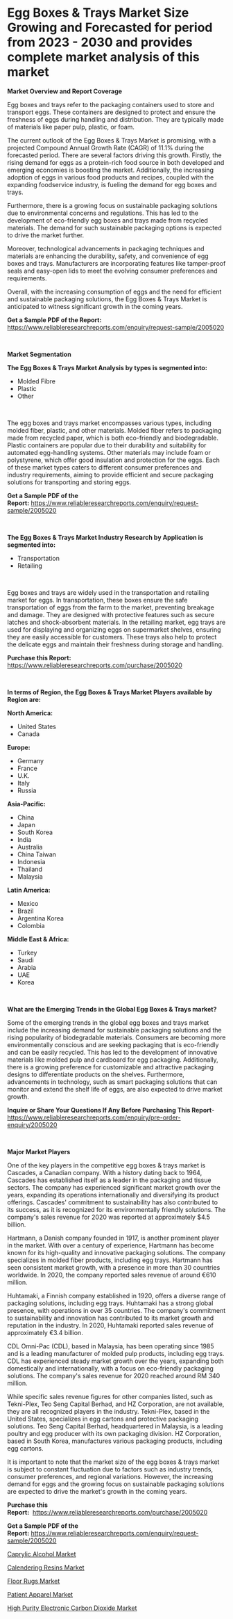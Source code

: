 <p><h1>Egg Boxes & Trays Market Size Growing and Forecasted for period from 2023 - 2030 and provides complete market analysis of this market</h1></p><p><strong>Market Overview and Report Coverage</strong></p>
<p><p>Egg boxes and trays refer to the packaging containers used to store and transport eggs. These containers are designed to protect and ensure the freshness of eggs during handling and distribution. They are typically made of materials like paper pulp, plastic, or foam.</p><p>The current outlook of the Egg Boxes & Trays Market is promising, with a projected Compound Annual Growth Rate (CAGR) of 11.1% during the forecasted period. There are several factors driving this growth. Firstly, the rising demand for eggs as a protein-rich food source in both developed and emerging economies is boosting the market. Additionally, the increasing adoption of eggs in various food products and recipes, coupled with the expanding foodservice industry, is fueling the demand for egg boxes and trays.</p><p>Furthermore, there is a growing focus on sustainable packaging solutions due to environmental concerns and regulations. This has led to the development of eco-friendly egg boxes and trays made from recycled materials. The demand for such sustainable packaging options is expected to drive the market further.</p><p>Moreover, technological advancements in packaging techniques and materials are enhancing the durability, safety, and convenience of egg boxes and trays. Manufacturers are incorporating features like tamper-proof seals and easy-open lids to meet the evolving consumer preferences and requirements.</p><p>Overall, with the increasing consumption of eggs and the need for efficient and sustainable packaging solutions, the Egg Boxes & Trays Market is anticipated to witness significant growth in the coming years.</p></p>
<p><strong>Get a Sample PDF of the Report:</strong> <a href="https://www.reliableresearchreports.com/enquiry/request-sample/2005020">https://www.reliableresearchreports.com/enquiry/request-sample/2005020</a></p>
<p>&nbsp;</p>
<p><strong>Market Segmentation</strong></p>
<p><strong>The Egg Boxes & Trays Market Analysis by types is segmented into:</strong></p>
<p><ul><li>Molded Fibre</li><li>Plastic</li><li>Other</li></ul></p>
<p>&nbsp;</p>
<p><p>The egg boxes and trays market encompasses various types, including molded fiber, plastic, and other materials. Molded fiber refers to packaging made from recycled paper, which is both eco-friendly and biodegradable. Plastic containers are popular due to their durability and suitability for automated egg-handling systems. Other materials may include foam or polystyrene, which offer good insulation and protection for the eggs. Each of these market types caters to different consumer preferences and industry requirements, aiming to provide efficient and secure packaging solutions for transporting and storing eggs.</p></p>
<p><strong>Get a Sample PDF of the Report:</strong>&nbsp;<a href="https://www.reliableresearchreports.com/enquiry/request-sample/2005020">https://www.reliableresearchreports.com/enquiry/request-sample/2005020</a></p>
<p>&nbsp;</p>
<p><strong>The Egg Boxes & Trays Market Industry Research by Application is segmented into:</strong></p>
<p><ul><li>Transportation</li><li>Retailing</li></ul></p>
<p>&nbsp;</p>
<p><p>Egg boxes and trays are widely used in the transportation and retailing market for eggs. In transportation, these boxes ensure the safe transportation of eggs from the farm to the market, preventing breakage and damage. They are designed with protective features such as secure latches and shock-absorbent materials. In the retailing market, egg trays are used for displaying and organizing eggs on supermarket shelves, ensuring they are easily accessible for customers. These trays also help to protect the delicate eggs and maintain their freshness during storage and handling.</p></p>
<p><strong>Purchase this Report:</strong>&nbsp; <a href="https://www.reliableresearchreports.com/purchase/2005020">https://www.reliableresearchreports.com/purchase/2005020</a></p>
<p>&nbsp;</p>
<p><strong>In terms of Region, the Egg Boxes & Trays Market Players available by Region are:</strong></p>
<p>
    <p> <strong> North America: </strong>
        <ul>
            <li>United States</li>
            <li>Canada</li>
        </ul>
        </p> 
    <p> <strong> Europe: </strong>
        <ul>
            <li>Germany</li>
            <li>France</li>
            <li>U.K.</li>
            <li>Italy</li>
            <li>Russia</li>
        </ul>
        </p> 
    <p> <strong> Asia-Pacific: </strong>
        <ul>
            <li>China</li>
            <li>Japan</li>
            <li>South Korea</li>
            <li>India</li>
            <li>Australia</li>
            <li>China Taiwan</li>
            <li>Indonesia</li>
            <li>Thailand</li>
            <li>Malaysia</li>
        </ul>
        </p> 
    <p> <strong> Latin America: </strong>
        <ul>
            <li>Mexico</li>
            <li>Brazil</li>
            <li>Argentina Korea</li>
            <li>Colombia</li>
        </ul>
        </p> 
    <p> <strong> Middle East & Africa: </strong>
        <ul>
            <li>Turkey</li>
            <li>Saudi</li>
            <li>Arabia</li>
            <li>UAE</li>
            <li>Korea</li>
        </ul>
    </p>
    </p>
<p>&nbsp;</p>
<p><strong>What are the Emerging Trends in the Global Egg Boxes & Trays market?</strong></p>
<p><p>Some of the emerging trends in the global egg boxes and trays market include the increasing demand for sustainable packaging solutions and the rising popularity of biodegradable materials. Consumers are becoming more environmentally conscious and are seeking packaging that is eco-friendly and can be easily recycled. This has led to the development of innovative materials like molded pulp and cardboard for egg packaging. Additionally, there is a growing preference for customizable and attractive packaging designs to differentiate products on the shelves. Furthermore, advancements in technology, such as smart packaging solutions that can monitor and extend the shelf life of eggs, are also expected to drive market growth.</p></p>
<p><strong>Inquire or Share Your Questions If Any Before Purchasing This Report</strong>- <a href="https://www.reliableresearchreports.com/enquiry/pre-order-enquiry/2005020">https://www.reliableresearchreports.com/enquiry/pre-order-enquiry/2005020</a></p>
<p>&nbsp;</p>
<p><strong>Major Market Players</strong></p>
<p><p>One of the key players in the competitive egg boxes & trays market is Cascades, a Canadian company. With a history dating back to 1964, Cascades has established itself as a leader in the packaging and tissue sectors. The company has experienced significant market growth over the years, expanding its operations internationally and diversifying its product offerings. Cascades' commitment to sustainability has also contributed to its success, as it is recognized for its environmentally friendly solutions. The company's sales revenue for 2020 was reported at approximately $4.5 billion.</p><p>Hartmann, a Danish company founded in 1917, is another prominent player in the market. With over a century of experience, Hartmann has become known for its high-quality and innovative packaging solutions. The company specializes in molded fiber products, including egg trays. Hartmann has seen consistent market growth, with a presence in more than 30 countries worldwide. In 2020, the company reported sales revenue of around €610 million.</p><p>Huhtamaki, a Finnish company established in 1920, offers a diverse range of packaging solutions, including egg trays. Huhtamaki has a strong global presence, with operations in over 35 countries. The company's commitment to sustainability and innovation has contributed to its market growth and reputation in the industry. In 2020, Huhtamaki reported sales revenue of approximately €3.4 billion.</p><p>CDL Omni-Pac (CDL), based in Malaysia, has been operating since 1985 and is a leading manufacturer of molded pulp products, including egg trays. CDL has experienced steady market growth over the years, expanding both domestically and internationally, with a focus on eco-friendly packaging solutions. The company's sales revenue for 2020 reached around RM 340 million.</p><p>While specific sales revenue figures for other companies listed, such as Tekni-Plex, Teo Seng Capital Berhad, and HZ Corporation, are not available, they are all recognized players in the industry. Tekni-Plex, based in the United States, specializes in egg cartons and protective packaging solutions. Teo Seng Capital Berhad, headquartered in Malaysia, is a leading poultry and egg producer with its own packaging division. HZ Corporation, based in South Korea, manufactures various packaging products, including egg cartons.</p><p>It is important to note that the market size of the egg boxes & trays market is subject to constant fluctuation due to factors such as industry trends, consumer preferences, and regional variations. However, the increasing demand for eggs and the growing focus on sustainable packaging solutions are expected to drive the market's growth in the coming years.</p></p>
<p><strong>Purchase this Report:</strong>&nbsp;&nbsp;<a href="https://www.reliableresearchreports.com/purchase/2005020">https://www.reliableresearchreports.com/purchase/2005020</a></p>
<p></p>
<p><strong>Get a Sample PDF of the Report:</strong>&nbsp;<a href="https://www.reliableresearchreports.com/enquiry/request-sample/2005020">https://www.reliableresearchreports.com/enquiry/request-sample/2005020</a></p>
<p><p><a href="https://medium.com/@debradaniels04/caprylic-alcohol-market-outlook-industry-overview-and-forecast-2023-to-2030-b1871ad47fb7">Caprylic Alcohol Market</a></p><p><a href="https://medium.com/@sandramurphy56/calendering-resins-market-comprehensive-assessment-by-type-application-and-geography-dbce363ceeaa">Calendering Resins Market</a></p><p><a href="https://www.linkedin.com/pulse/floor-rugs-market-share-amp-new-trends-analysis-report-e314f/">Floor Rugs Market</a></p><p><a href="https://www.linkedin.com/pulse/patient-apparel-market-research-report-unlocks-analysis-lsdff/">Patient Apparel Market</a></p><p><a href="https://github.com/gulaimolin/Market-Research-Report-List-1/blob/main/high-purity-electronic-carbon-dioxide-market.md">High Purity Electronic Carbon Dioxide Market</a></p></p>